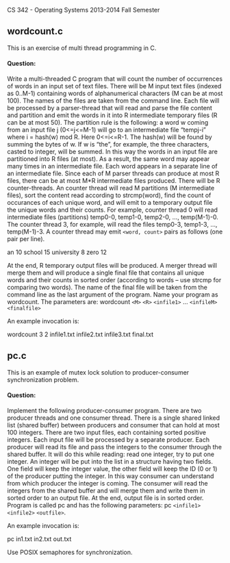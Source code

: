 CS 342 - Operating Systems 2013-2014 Fall Semester

## wordcount.c

This is an exercise of multi thread programming in C.

#### Question:

Write a multi-threaded C program that will count the number of occurrences of words in 
an input set of text files. There will be M input text files (indexed as 0..M-1) containing 
words of alphanumerical characters (M can be at most 100). The names of the files are 
taken from the command line. Each file will be processed by a parser-thread that will 
read and parse the file content and partition and emit the words in it into R intermediate 
temporary files (R can be at most 50). The partition rule is the following: a word w 
coming from an input file j (0<=j<=M-1) will go to an intermediate file “tempj-i” where i 
= hash(w) mod R. Here 0<=i<=R-1. The hash(w) will be found by summing the bytes of 
w. If w is “the”, for example, the three characters, casted to integer, will be summed. In 
this way the words in an input file are partitioned into R files (at most). As a result, the 
same word may appear many times in an intermediate file. Each word appears in a 
separate line of an intermediate file. Since each of M parser threads can produce at most 
R files, there can be at most M*R intermediate files produced. 
There will be R counter-threads. An counter thread will read M partitions (M 
intermediate files), sort the content read according to strcmp(word), find the count of 
occurances of each unique word, and will emit to a temporary output file the unique 
words and their counts. For example, counter thread 0 will read intermediate files 
(partitions) temp0-0, temp1-0, temp2-0, …, temp(M-1)-0. The counter thread 3, for 
example, will read the files temp0-3, temp1-3, …, temp(M-1)-3. A counter thread may 
emit `<word, count>` pairs as follows (one pair per line). 

an 10
school 15
university 8
zero 12

At the end, R temporary output files will be produced. A merger thread will merge them 
and will produce a single final file that contains all unique words and their counts in 
sorted order (according to words – use strcmp for comparing two words). The name of 
the final file will be taken from the command line as the last argument of the program. 
Name your program as wordcount. The parameters are: 
wordcount `<M>` `<R>` `<infile1>` … `<infileM>` `<finalfile>`

An example invocation is: 

wordcount 3 2 infile1.txt infile2.txt infile3.txt final.txt

## pc.c

This is an example of mutex lock solution to producer-consumer synchronization problem.

#### Question:

Implement the following producer-consumer program. There are two producer threads 
and one consumer thread. There is a single shared linked list (shared buffer) between 
producers and consumer that can hold at most 100 integers. There are two input files, 
each containing sorted positive integers. Each input file will be processed by a separate 
producer. Each producer will read its file and pass the integers to the consumer through 
the shared buffer. It will do this while reading: read one integer, try to put one integer. An 
integer will be put into the list in a structure having two fields. One field will keep the 
integer value, the other field will keep the ID (0 or 1) of the producer putting the integer. 
In this way consumer can understand from which producer the integer is coming. The 
consumer will read the integers from the shared buffer and will merge them and write 
them in sorted order to an output file. At the end, output file is in sorted order. Program is 
called pc and has the following parameters: pc `<infile1>` `<infile2>` `<outfile>`.

An example invocation is: 

pc in1.txt in2.txt out.txt

Use POSIX semaphores for synchronization. 